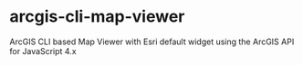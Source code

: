# arcgis-cli-map-viewer
ArcGIS CLI based Map Viewer with Esri default widget using the ArcGIS API for JavaScript 4.x
